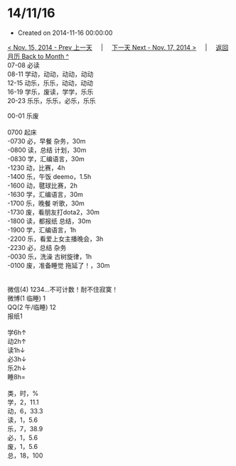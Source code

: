 # 14/11/16

- Created on 2014-11-16 00:00:00

[< Nov. 15, 2014 - Prev 上一天](/lifelogs/2014/11/d15.md) &nbsp; &nbsp; | &nbsp; &nbsp; [下一天 Next - Nov. 17, 2014 >](/lifelogs/2014/11/d17.md) &nbsp; &nbsp; |  &nbsp; &nbsp; [返回月历 Back to Month ^](/lifelogs/2014/11/index.md)
<br/>07-08 必读<br/>08-11 学动，动动，动动，动动<br/>12-15 动乐，乐乐，动动，动动<br/>16-19 学乐，废读，学学，乐乐<br/>20-23 乐乐，乐乐，必乐，乐乐</div><div>00-01 乐废<br/><div><br/></div>0700 起床<br/>-0730 必，早餐 杂务，30m<br/>-0800 读，总结 计划，30m<br/>-0830 学，汇编语言，30m<br/>-1230 动，比赛，4h<br/>-1400 乐，午饭 deemo，1.5h<br/>-1600 动，毽球比赛，2h<br/>-1630 学，汇编语言，30m<br/>-1700 乐，晚餐 听歌，30m<br/>-1730 废，看朋友打dota2，30m<br/>-1800 读，都报纸 总结，30m<br/>-1900 学，汇编语言，1h<br/>-2200 乐，看爱上女主播晚会，3h<br/>-2230 必，总结 杂务<br/>-0030 乐，洗澡 古树旋律，1h<br/>-0100 废，准备睡觉 拖延了！，30m<div><br/></div><div><br/></div>微信(4) 1234…不可计数！耐不住寂寞！<br/>微博(1 临睡) 1<br/>QQ(2 午/临睡) 12<br/>报纸1<div><br/></div>学6h↑<br/>动2h↑<br/>读1h↓<br/>必3h↓<br/>乐2h↓<br/>睡8h=<div><br/></div>类，时，%<br/>学，2，11.1<br/>动，6，33.3<br/>读，1，5.6<br/>乐，7，38.9<br/>必，1，5.6<br/>废，1，5.6<br/>总，18，100</div>
